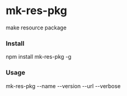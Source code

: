 # mk-res-pkg
make resource package

### Install
npm install mk-res-pkg -g

### Usage
mk-res-pkg --name <name> --version <version> --url <urlPrefix> --verbose
